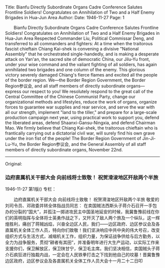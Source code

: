 Title: Bianfu Directly Subordinate Organs Cadre Conference Salutes Frontline Soldiers! Congratulates on Annihilation of Two and a Half Enemy Brigades in Hua-Jun Area
Author:
Date: 1946-11-27
Page: 1

　　Bianfu Directly Subordinate Organs Cadre Conference
    Salutes Frontline Soldiers!
    Congratulates on Annihilation of Two and a Half Enemy Brigades in Hua-Jun Area
    Respected Commander Liu, Political Commissar Deng, and transferred to all commanders and fighters:
    At a time when the traitorous fascist chieftain Chiang Kai-shek is convening a divisive "National Assembly" that he orchestrated single-handedly, and is making a desperate attack on Yan'an, the sacred site of democratic China, our Jilu-Yu front, under your wise command and the valiant fighting of all soldiers, has again annihilated two brigades and one column of the enemy. This glorious victory severely damaged Chiang's fierce flames and excited all the people of the border region. We—the Border Region Government, the Border Region参议会, and all staff members of directly subordinate organs—express our respect to you! We resolutely respond to the great call of the Central Committee of the Chinese Communist Party, change our organizational methods and lifestyles, reduce the work of organs, organize forces to guarantee war supplies and rear service, and serve the war with all our strength, implement "land to the tiller," and prepare for a large-scale production campaign next year, using practical work to support you, defend the liberated areas, defend Shaanxi-Gansu-Ningxia, and defend Chairman Mao. We firmly believe that Chiang Kai-shek, the traitorous chieftain who is frantically carrying out a dictatorial civil war, will surely find his own grave under the iron fist of the people! The Border Region Government of Jin-Ji-Lu-Yu, the Border Region参议会, and the General Assembly of all staff members of directly subordinate organs, November 22nd.



<hr /> 

Original: 


### 边府直属机关干部大会  向前线将士致敬！  祝贺滑浚地区歼敌两个半旅

1946-11-27
第1版()
专栏：

　　边府直属机关干部大会
    向前线将士致敬！
    祝贺滑浚地区歼敌两个半旅
    敬爱的刘司令员、邓政委并转全体指战员同志：
    在卖国贼法西斯头子蒋介石召开一手包办的分裂的“国大”，并孤注一掷进攻民主中国圣地延安的时候，我冀鲁豫前线在你们的英明指挥与全体将士英勇作战之下，又歼灭了敌人两个旅及一个纵队，这一辉煌胜利，痛创了蒋贼凶焰，兴奋全边区人民，我们——边区政府、边区参议会及各直属机关全体工作人员，特向你们致敬！我们坚决响应中共中央的伟大号召，改变组织方式与生活方式，减缩机关工作，组织力量，为保证战争供给与后方勤务，以全力为战争服务，贯彻“耕者有其田”，并准备明年进行大生产运动，以实际工作来支援你们，保卫解放区，保卫陕甘宁，保卫毛主席。我们坚决相信，卖国贼头子蒋介石疯狂进行独裁内战，一定会在人民铁拳打击之下找到他自己的坟墓！晋冀鲁豫边区政府，边区参议会及各直属机关全体工作人员大会十一月二十二日叩
